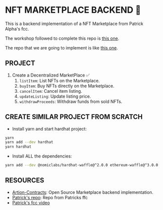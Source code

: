 # NFT MARKETPLACE BACKEND 🦄

This is a backend implementation of a NFT Marketplace from Patrick Alpha's fcc.

The workshop followed to complete this repo is [this one](https://github.com/PatrickAlphaC/hardhat-nft-marketplace-fcc).

The repo that we are going to implement is like [this one](https://www.youtube.com/watch?v=gyMwXuJrbJQ&t=15996s).

## PROJECT

1. Create a Decentralized MarketPlace ✅
    1. `listItem`: List NFTs on the Marketplace.
    2. `buyItem`: Buy NFTs directly on the Marketplace.
    3. `cancelItem`: Cancel item listing.
    4. `updateListing`: Update listing price.
    5. `withdrawProceeds`: Withdraw funds from sold NFTs.

## CREATE SIMILAR PROJECT FROM SCRATCH

-   Install yarn and start hardhat project:

```bash
yarn
yarn add --dev hardhat
yarn hardhat
```

-   Install ALL the dependencies:

```bash
yarn add --dev @nomiclabs/hardhat-waffle@^2.0.0 ethereum-waffle@^3.0.0 chai@^4.2.0 @nomiclabs/hardhat-ethers@^2.0.0 ethers@^5.0.0 @nomiclabs/hardhat-etherscan@^3.0.0 dotenv@^16.0.0 eslint@^7.29.0 eslint-config-prettier@^8.3.0 eslint-config-standard@^16.0.3 eslint-plugin-import@^2.23.4 eslint-plugin-node@^11.1.0 eslint-plugin-prettier@^3.4.0 eslint-plugin-promise@^5.1.0 hardhat-gas-reporter@^1.0.4 prettier@^2.3.2 prettier-plugin-solidity@^1.0.0-beta.13 solhint@^3.3.6 solidity-coverage@^0.7.16 @nomiclabs/hardhat-ethers@npm:hardhat-deploy-ethers ethers @chainlink/contracts hardhat-deploy hardhat-shorthand @aave/protocol-v2
```

## RESOURCES

-   [Artion-Contracts](https://github.com/Fantom-foundation/Artion-Contracts): Open Source Marketplace backend implementation.
-   [Patrick's repo](https://github.com/PatrickAlphaC/hardhat-nft-marketplace-fcc): Repo from Patricks ffc
-   [Patrick's fcc video](https://www.youtube.com/watch?v=gyMwXuJrbJQ&t=15996s)
